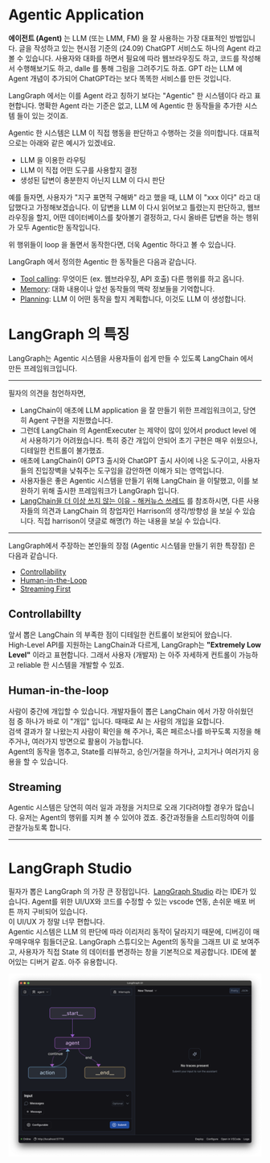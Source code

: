 # Agentic Application

**에이전트 (Agent)** 는 LLM (또는 LMM, FM) 을 잘 사용하는 가장 대표적인 방법입니다. 글을 작성하고 있는 현시점 기준의 (24.09) ChatGPT 서비스도 하나의 Agent 라고 볼 수 있습니다. 사용자와 대화를 하면서 필요에 따라 웹브라우징도 하고, 코드를 작성해서 수행해보기도 하고, dalle 를 통해 그림을 그려주기도 하죠. GPT 라는 LLM 에 Agent 개념이 추가되어 ChatGPT라는 보다 똑똑한 서비스를 만든 것입니다.  

LangGraph 에서는 이를 Agent 라고 칭하기 보다는 "Agentic" 한 시스템이다 라고 표현합니다. 명확한 Agent 라는 기준은 없고, LLM 에 Agentic 한 동작들을 추가한 시스템 들이 있는 것이죠.  

Agentic 한 시스템은 LLM 이 직접 행동을 판단하고 수행하는 것을 의미합니다. 대표적으로는 아래와 같은 예시가 있겠네요.
- LLM 을 이용한 라우팅 
- LLM 이 직접 어떤 도구를 사용할지 결정
- 생성된 답변이 충분한지 아닌지 LLM 이 다시 판단
  
예를 들자면, 사용자가 "지구 표면적 구해봐" 라고 했을 때, LLM 이 "xxx 이다" 라고 대답했다고 가정해보겠습니다. 이 답변을 LLM 이 다시 읽어보고 틀렸는지 판단하고, 웹브라우징을 할지, 어떤 데이터베이스를 찾아볼기 결정하고, 다시 올바른 답변을 하는 헹위가 모두 Agentic한 동작입니다.  

위 행위들이 loop 을 돌면서 동작한다면, 더욱 Agentic 하다고 볼 수 있습니다.  

LangGraph 에서 정의한 Agentic 한 동작들은 다음과 같습니다.  

- [Tool calling](https://langchain-ai.github.io/langgraph/concepts/agentic_concepts/#tool-calling): 무엇이든 (ex. 웹브라우징, API 호출) 다른 행위를 하고 옵니다.
- [Memory](https://langchain-ai.github.io/langgraph/concepts/agentic_concepts/#memory): 대화 내용이나 앞선 동작들의 맥락 정보들을 기억합니다.
- [Planning](https://langchain-ai.github.io/langgraph/concepts/agentic_concepts/#planning): LLM 이 어떤 동작을 할지 계획합니다, 이것도 LLM 이 생성합니다.

# LangGraph 의 특징

LangGraph는 Agentic 시스템을 사용자들이 쉽게 만들 수 있도록 LangChain 에서 만든 프레임워크입니다.  

---
필자의 의견을 첨언하자면,
- LangChain이 애초에 LLM application 을 잘 만들기 위한 프레임워크이고, 당연히 Agent 구현을 지원했습니다.
- 그런데 LangChain 의 AgentExecuter 는 제약이 많이 있어서 product level 에서 사용하기가 어려웠습니다. 특히 중간 개입이 안되어 초기 구현은 매우 쉬웠으나, 디테일한 컨트롤이 불가했죠.
- 애초에 LangChain이 GPT3 출시와 ChatGPT 출시 사이에 나온 도구이고, 사용자들의 진입장벽을 낮춰주는 도구임을 감안하면 이해가 되는 영역입니다.
- 사용자들은 좋은 Agentic 시스템을 만들기 위해 LangChain 을 이탈했고, 이를 보완하기 위해 출시한 프레임워크가 LangGraph 입니다.
- [LangChain을 더 이상 쓰지 않는 이유 - 해커뉴스 쓰레드](https://news.ycombinator.com/item?id=40739982) 를 참조하시면, 다른 사용자들의 의견과 LangChain 의 창업자인 Harrison의 생각/방향성 을 보실 수 있습니다. 직접 harrison이 댓글로 해명(?) 하는 내용을 보실 수 있습니다. 
---

LangGraph에서 주장하는 본인들의 장점 (Agentic 시스템을 만들기 위한 특장점) 은 다음과 같습니다.

- [Controllability](https://langchain-ai.github.io/langgraph/how-tos/#controllability)
- [Human-in-the-Loop](https://langchain-ai.github.io/langgraph/how-tos/#human-in-the-loop)
- [Streaming First](https://langchain-ai.github.io/langgraph/how-tos/#streaming)


## Controllabillty

앞서 뽑은 LangChain 의 부족한 점이 디테일한 컨트롤이 보완되어 왔습니다.  
High-Level API를 지원하는 LangChain과 다르게, LangGraph는 **"Extremely Low Level"** 이라고 표현합니다. 그래서 사용자 (개발자) 는 아주 자세하게 컨트롤이 가능하고 reliable 한 시스템을 개발할 수 있죠. 

## Human-in-the-loop

사람이 중간에 개입할 수 있습니다. 개발자들이 뽑은 LangChain 에서 가장 아쉬웠던 점 중 하나가 바로 이 "개입" 입니다. 때때로 AI 는 사람의 개입을 요합니다.   
검색 결과가 잘 나왔는지 사람이 확인을 해 주거나, 혹은 페르소나를 바꾸도록 지정을 해주거나, 여러가지 방면으로 활용이 가능합니다.  
Agent의 동작을 멈추고, State를 리뷰하고, 승인/거절을 하거나, 고치거나 여러가지 응용을 할 수 있습니다.  

## Streaming

Agentic 시스템은 당연히 여러 일과 과정을 거치므로 오래 기다려야할 경우가 많습니다. 유저는 Agent의 행위를 지켜 볼 수 있어야 겠죠. 중간과정들을 스트리밍하여 이를 관찰가능토록 합니다. 


---

# LangGraph Studio

필자가 뽑은 LangGraph 의 가장 큰 장점입니다.  [LangGraph Studio](https://github.com/langchain-ai/langgraph-studio?tab=readme-ov-file) 라는 IDE가 있습니다. Agent를 위한 UI/UX와 코드를 수정할 수 있는 vscode 연동, 손쉬운 배포 버튼 까지 구비되어 있습니다.  
이 UI/UX 가 정말 너무 편합니다.  
Agentic 시스템은 LLM 의 판단에 따라 이리저리 동작이 달라지기 때문에, 디버깅이 매우매우매우 힘들더군요. LangGraph 스튜디오는 Agent의 동작을 그래프 UI 로 보여주고, 사용자가 직접 State 의 데이터를 변경하는 창을 기본적으로 제공합니다. IDE에 붙어있는 디버거 같죠. 아주 유용합니다.  

![](../rsc/langgraph_studio.png)